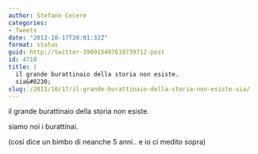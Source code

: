 ```yaml
---
author: Stefano Cecere
categories:
- Tweets
date: "2013-10-17T20:01:32Z"
format: status
guid: http://twitter-390915497610739712-post
id: 4710
title: |
  il grande burattinaio della storia non esiste.
  sia&#8230;
slug: /2013/10/17/il-grande-burattinaio-della-storia-non-esiste-sia/
---
```


il grande burattinaio della storia non esiste.
  
siamo noi i burattinai.

(così dice un bimbo di neanche 5 anni.. e io ci medito sopra)
